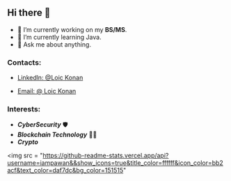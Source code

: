 ## Hi there 👋 


- 🔭 I’m currently working on my **BS/MS**.
- 🌱 I’m currently learning Java.
- 💬 Ask me about anything.

### Contacts:
- [Linkedln: @Loic Konan](https://www.linkedin.com/in/loickonan/)

- [Email: @ Loic Konan](loickonan.lk@gmail.com)


### Interests:
- ***CyberSecurity*** 🛡️
- ***Blockchain Technology*** 👨‍💻
- ***Crypto***

<img src = "https://github-readme-stats.vercel.app/api?username=iampawan&&show_icons=true&title_color=ffffff&icon_color=bb2acf&text_color=daf7dc&bg_color=151515"
